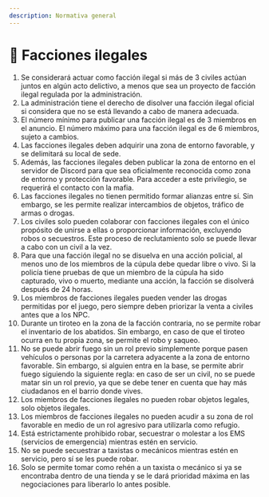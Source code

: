 ```yaml
---
description: Normativa general
---
```


# 📕 Facciones ilegales

1. Se considerará actuar como facción ilegal si más de 3 civiles actúan juntos en algún acto delictivo, a menos que sea un proyecto de facción ilegal regulada por la administración.
2. La administración tiene el derecho de disolver una facción ilegal oficial si considera que no se está llevando a cabo de manera adecuada.
3. El número mínimo para publicar una facción ilegal es de 3 miembros en el anuncio. El número máximo para una facción ilegal es de 6 miembros, sujeto a cambios.
4. Las facciones ilegales deben adquirir una zona de entorno favorable, y se delimitará su local de sede.
5. Además, las facciones ilegales deben publicar la zona de entorno en el servidor de Discord para que sea oficialmente reconocida como zona de entorno y protección favorable. Para acceder a este privilegio, se requerirá el contacto con la mafia.
6. Las facciones ilegales no tienen permitido formar alianzas entre sí. Sin embargo, se les permite realizar intercambios de objetos, tráfico de armas o drogas.
7. Los civiles solo pueden colaborar con facciones ilegales con el único propósito de unirse a ellas o proporcionar información, excluyendo robos o secuestros. Este proceso de reclutamiento solo se puede llevar a cabo con un civil a la vez.
8. Para que una facción ilegal no se disuelva en una acción policial, al menos uno de los miembros de la cúpula debe quedar libre o vivo. Si la policía tiene pruebas de que un miembro de la cúpula ha sido capturado, vivo o muerto, mediante una acción, la facción se disolverá después de 24 horas.
9. Los miembros de facciones ilegales pueden vender las drogas permitidas por el juego, pero siempre deben priorizar la venta a civiles antes que a los NPC.
10. Durante un tiroteo en la zona de la facción contraria, no se permite robar el inventario de los abatidos. Sin embargo, en caso de que el tiroteo ocurra en tu propia zona, se permite el robo y saqueo.
11. No se puede abrir fuego sin un rol previo simplemente porque pasen vehículos o personas por la carretera adyacente a la zona de entorno favorable. Sin embargo, si alguien entra en la base, se permite abrir fuego siguiendo la siguiente regla: en caso de ser un civil, no se puede matar sin un rol previo, ya que se debe tener en cuenta que hay más ciudadanos en el barrio donde vives.
12. Los miembros de facciones ilegales no pueden robar objetos legales, solo objetos ilegales.
13. Los miembros de facciones ilegales no pueden acudir a su zona de rol favorable en medio de un rol agresivo para utilizarla como refugio.
14. Está estrictamente prohibido robar, secuestrar o molestar a los EMS (servicios de emergencia) mientras estén en servicio.
15. No se puede secuestrar a taxistas o mecánicos mientras estén en servicio, pero sí se les puede robar.
16. Solo se permite tomar como rehén a un taxista o mecánico si ya se encontraba dentro de una tienda y se le dará prioridad máxima en las negociaciones para liberarlo lo antes posible.
